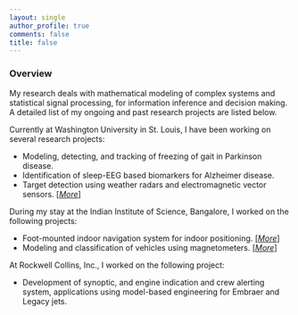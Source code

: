 ```yaml
---
layout: single
author_profile: true
comments: false
title: false
---
```


### Overview

My research deals with mathematical modeling of complex systems and statistical signal processing, for information inference and decision making. A detailed list of my ongoing and past research projects are listed below.

Currently at Washington University in St. Louis, I have been working on several research projects:

* Modeling, detecting, and tracking of freezing of gait in Parkinson disease.
* Identification of sleep-EEG based biomarkers for Alzheimer disease.
* Target detection using weather radars and electromagnetic vector sensors. [[_More_]](/research/wradaremvs/)

During my stay at the Indian Institute of Science, Bangalore, I worked on the following projects:

* Foot-mounted indoor navigation system for indoor positioning. [[_More_]](/research/indoorpos/)
* Modeling and classification of vehicles using magnetometers. [[_More_]](/research/vehclass/)

At Rockwell Collins, Inc., I worked on the following project:

* Development of synoptic, and engine indication and crew alerting system, applications using model-based engineering for Embraer and Legacy jets.